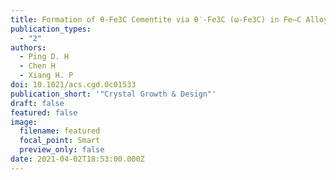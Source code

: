 ```yaml
---
title: Formation of θ-Fe3C Cementite via θ′-Fe3C (ω-Fe3C) in Fe–C Alloys
publication_types:
  - "2"
authors:
  - Ping D. H
  - Chen H
  - Xiang H. P
doi: 10.1021/acs.cgd.0c01533
publication_short: '"Crystal Growth & Design"'
draft: false
featured: false
image:
  filename: featured
  focal_point: Smart
  preview_only: false
date: 2021-04-02T18:53:00.000Z
---
```

